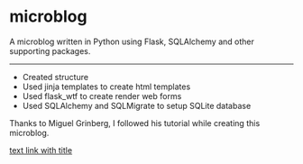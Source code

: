 # microblog

A microblog written in Python using Flask, SQLAlchemy and other supporting packages.

---
- Created structure
- Used jinja templates to create html templates
- Used flask_wtf to create render web forms
- Used SQLAlchemy and SQLMigrate to setup SQLite database

Thanks to Miguel Grinberg, I followed his tutorial while creating this microblog.

[text link with title](https://blog.miguelgrinberg.com/post/the-flask-mega-tutorial-part-i-hello-world "Mega Flask Tutorial")
